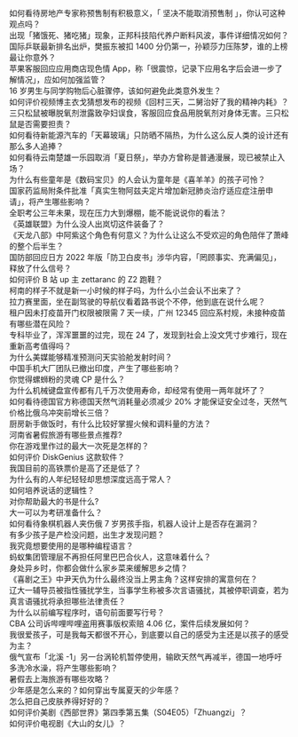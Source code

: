 如何看待房地产专家称预售制有积极意义，「 坚决不能取消预售制 」，你认可这种观点吗？  
出现「猪饿死、猪吃猪」现象，正邦科技陷代养户断料风波，事件详细情况如何？  
国际乒联最新排名出炉，樊振东被扣 1400 分仍第一，孙颖莎力压陈梦，谁的上榜最让你意外？  
苹果客服回应应用商店现色情 App，称「很震惊，记录下应用名字后会进一步了解情况」，应如何加强监管？  
16 岁男生与同学购物后心脏骤停，该如何避免此类意外发生？  
如何评价视频博主衣戈猜想发布的视频《回村三天，二舅治好了我的精神内耗》？  
三只松鼠被曝脱氧剂泄露致孕妇误食，客服回应食品用脱氧剂对身体无害。三只松鼠是否需要担责？  
如何看待新能源汽车的「天幕玻璃」只防晒不隔热，为什么这么反人类的设计还有那么多人追捧？  
如何看待云南楚雄一乐园取消「夏日祭」，举办方曾称是普通漫展，现已被禁止入场？  
为什么有些童年是《数码宝贝》的人会认为童年是《喜羊羊》的孩子可怜？  
国家药监局附条件批准「真实生物阿兹夫定片增加新冠肺炎治疗适应症注册申请」，将产生哪些影响？  
全职考公三年未果，现在压力大到爆棚，能不能说说你的看法？  
《英雄联盟》为什么没人出岚切这件装备了？  
《天龙八部》中阿紫这个角色有何意义？为什么让这么不受欢迎的角色陪伴了萧峰的整个后半生？  
国防部回应日方 2022 年版「防卫白皮书」涉华内容，「罔顾事实、充满偏见」，释放了什么信号？  
如何评价 B 站 up 主 zettaranc 的 Z2 跑鞋？  
柯南的样子不就是新一小时候的样子吗，为什么小兰会认不出来了？  
拉力赛里面，坐在副驾驶的导航仪看着路书说个不停，他到底在说什么呢？  
租户因未打疫苗开门权限被限需 7 天一续，广州 12345 回应系村规，未接种疫苗有哪些潜在风险？  
专科毕业了，浑浑噩噩的过完，现在 24 了，发现到社会上没文凭寸步难行，现在重新高考值得吗？  
为什么美媒能够精准预测问天实验舱发射时间？  
中国手机大厂团队已撤出印度，产生了哪些影响？  
你觉得螺蛳粉的灵魂 CP 是什么？  
为什么机械键盘宣传都有几千万次使用寿命，却经常有使用一两年就坏了？  
如何看待德国官方称德国天然气消耗量必须减少 20% 才能保证安全过冬，天然气价格比俄乌冲突前增长三倍？  
厨房新手做饭时，有什么比较好掌握火候和调料量的方法？  
河南省暑假旅游有哪些景点推荐?  
你在游戏里作过的最大一次死是怎样的？  
如何评价 DiskGenius 这款软件？  
我国目前的高铁票价是高了还是低了？  
为什么有的人年纪轻轻却思想深度远高于常人？  
如何培养说话的逻辑性？  
对你帮助最大的书是什么?  
大一可以为考研准备什么？  
如何看待象棋机器人夹伤俄 7 岁男孩手指，机器人设计上是否存在漏洞？  
有多少孩子是产检没问题，出生才发现问题？  
我究竟想要使用的是哪种编程语言？  
蚂蚁集团管理层不再担任阿里巴巴合伙人，这意味着什么？  
身处异乡时，你都会做什么家乡菜来缓解思乡之情？  
《喜剧之王》中尹天仇为什么最终没当上男主角？这样安排的寓意何在？  
辽大一辅导员被指性骚扰学生，当事学生称被多次言语骚扰，其被停职调查，若为真言语骚扰将承担哪些法律责任？  
为什么以前编写程序时，语句前面要写行号？  
CBA 公司诉哔哩哔哩盗用赛事版权索赔 4.06 亿，案件后续发展如何？  
我很爱孩子，可是我每天都很不开心，到底要以自己的感受为主还是以孩子的感受为主？  
俄气宣布「北溪 -1」另一台涡轮机暂停使用，输欧天然气再减半，德国一地呼吁多洗冷水澡，将产生哪些影响？  
暑假去上海旅游有哪些攻略？  
少年感是怎么来的？如何穿出专属夏天的少年感？  
怎么把自己皮肤养得好好的？  
如何评价美剧《西部世界》第四季第五集（S04E05）「Zhuangzi」？  
如何评价电视剧《大山的女儿》？  
